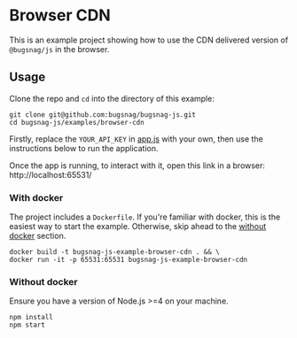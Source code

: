 # Browser CDN

This is an example project showing how to use the CDN delivered version of `@bugsnag/js` in the browser.

## Usage

Clone the repo and `cd` into the directory of this example:

```
git clone git@github.com:bugsnag/bugsnag-js.git
cd bugsnag-js/examples/browser-cdn
```

Firstly, replace the `YOUR_API_KEY` in [app.js](app.js) with your own, then use the instructions below to run the application.

Once the app is running, to interact with it, open this link in a browser: http://localhost:65531/

### With docker

The project includes a `Dockerfile`. If you're familiar with docker, this is the easiest way to start the example. Otherwise, skip ahead to the [without docker](#without-docker) section.

```
docker build -t bugsnag-js-example-browser-cdn . && \
docker run -it -p 65531:65531 bugsnag-js-example-browser-cdn
```

### Without docker

Ensure you have a version of Node.js >=4 on your machine.

```
npm install
npm start
```
